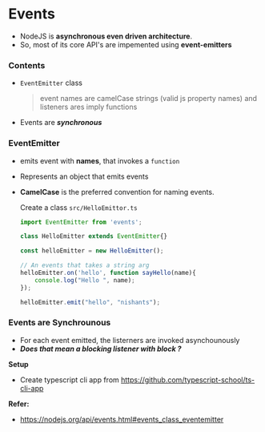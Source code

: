 # Events

- NodeJS is **asynchronous even driven architecture**.
- So, most of its core API's are impemented using **event-emitters**



### Contents

- `EventEmitter` class

  > event names are camelCase strings (valid js property names) and listeners ares imply functions

- Events are ***synchronous***

  >  

  

### **EventEmitter** 

- emits event with **names**, that invokes a `function`

- Represents an object that emits events

- **CamelCase** is the preferred convention for naming events.

  Create a class `src/HelloEmittor.ts`

  ```typescript
  import EventEmitter from 'events';
  
  class HelloEmitter extends EventEmitter{}
  
  const helloEmitter = new HelloEmitter();
  
  // An events that takes a string arg
  helloEmitter.on('hello', function sayHello(name){
      console.log("Hello ", name);
  });
  
  helloEmitter.emit("hello", "nishants");
  ```

  



### Events are **Synchrounous**

- For each event emitted, the listerners are invoked asynchounously
- ***Does that mean a blocking listener with block ?*** 





**Setup**

- Create typescript cli app from https://github.com/typescript-school/ts-cli-app







**Refer:** 

- https://nodejs.org/api/events.html#events_class_eventemitter
